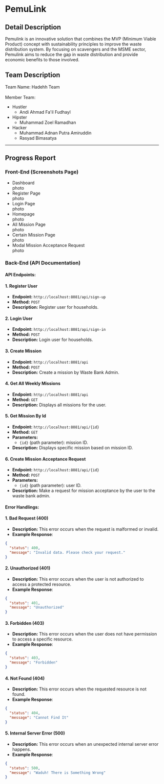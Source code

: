 # PemuLink
## Detail Description
Pemulink is an innovative solution that combines the MVP (Minimum Viable Product) concept with sustainability principles to improve the waste distribution system. By focusing on scavengers and the MSME sector, Pemulink aims to reduce the gap in waste distribution and provide economic benefits to those involved.
## Team Description
Team Name: Hadehh Team <br> <br>
Member Team: 
 - Hustler
   * Andi Ahmad Fa'il Fudhayl
 - Hipster
   * Muhammad Zoel Ramadhan
 - Hacker
   * Muhammad Adnan Putra Amiruddin
   * Rasyad Bimasatya
---
## Progress Report
### Front-End (Screenshots Page)
- Dashboard <br>
photo
- Register Page <br>
photo
- Login Page <br>
photo
- Homepage <br>
photo
- All Mission Page <br>
photo
- Certain Mission Page <br>
photo
- Modal Mission Acceptance Request <br>
photo

### Back-End (API Documentation)
#### API Endpoints:
#### 1. Register User
- **Endpoint:** `http://localhost:8081/api/sign-up`
- **Method:** `POST`
- **Description:** Register user for households.

#### 2. Login User
- **Endpoint:** `http://localhost:8081/api/sign-in`
- **Method:** `POST`
- **Description:** Login user for households.

#### 3. Create Mission
- **Endpoint:** `http://localhost:8081/api`
- **Method:** `POST`
- **Description:** Create a mission by Waste Bank Admin.

#### 4. Get All Weekly Missions
- **Endpoint:** `http://localhost:8081/api`
- **Method:** `GET`
- **Description:** Displays all missions for the user.

#### 5. Get Mission By Id
- **Endpoint:** `http://localhost:8081/api/{id}`
- **Method:** `GET`
- **Parameters:**
  - `{id}` (path parameter): mission ID.
- **Description:** Displays specific mission based on mission ID.

#### 6. Create Mission Acceptance Request
- **Endpoint:** `http://localhost:8081/api/{id}`
- **Method:** `POST`
- **Parameters:**
  - `{id}` (path parameter): user ID.
- **Description:** Make a request for mission acceptance by the user to the waste bank admin.

#### Error Handlings:
#### 1. Bad Request (400)
- **Description:** This error occurs when the request is malformed or invalid.
- **Example Response**:
```json
{
  "status": 400,
  "message": "Invalid data. Please check your request."
}
```
#### 2. Unauthorized (401)
- **Description:** This error occurs when the user is not authorized to access a protected resource.
- **Example Response**:
```json
{
  "status": 401,
  "message": "Unauthorized"
}
```
#### 3. Forbidden (403)
- **Description:** This error occurs when the user does not have permission to access a specific resource.
- **Example Response**:
```json
{
  "status": 403,
  "message": "Forbidden"
}
```
#### 4. Not Found (404)
- **Description:** This error occurs when the requested resource is not found.
- **Example Response**:
```json
{
  "status": 404,
  "message": "Cannot Find It"
}
```
#### 5. Internal Server Error (500)
- **Description:** This error occurs when an unexpected internal server error happens.
- **Example Response**:
```json
{
  "status": 500,
  "message": "Waduh! There is Something Wrong"
}
```
